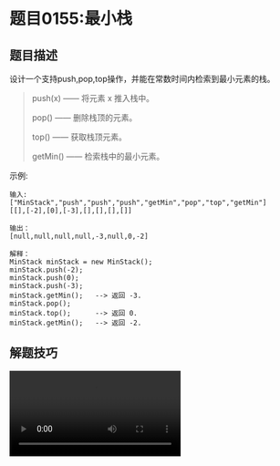 # 题目0155:最小栈

## 题目描述

设计一个支持push,pop,top操作，并能在常数时间内检索到最小元素的栈。

> push(x) —— 将元素 x 推入栈中。
> 
> pop() —— 删除栈顶的元素。
> 
> top() —— 获取栈顶元素。
> 
> getMin() —— 检索栈中的最小元素。
 

示例:

```
输入:
["MinStack","push","push","push","getMin","pop","top","getMin"]
[[],[-2],[0],[-3],[],[],[],[]]

输出：
[null,null,null,null,-3,null,0,-2]

解释：
MinStack minStack = new MinStack();
minStack.push(-2);
minStack.push(0);
minStack.push(-3);
minStack.getMin();   --> 返回 -3.
minStack.pop();
minStack.top();      --> 返回 0.
minStack.getMin();   --> 返回 -2.
```

## 解题技巧

<video src="../leetcode/images/a68ab94124164ad4a975778ab5aeff03b942cd69de124b799b762072007241f6.mp4" controls />

* **方法一:辅助栈**

思路:要做出这道题目,首先要理解栈结构先进后出的性质。

对于栈来说,如果一个元素a在入栈时,栈里有其它的元素b,c,d,那么无论这个栈在之后经历了什么操作,只要a在栈中,b,c,d就一定在栈中,因为在a被弹出之前,b,c,d不会被弹出。

因此,在操作过程中的任意一个时刻,只要栈顶的元素是a,那么我们就可以确定栈里面现在的元素一定是a,b,c,d。

那么,我们可以在每个元素a入栈时把当前栈的最小值m存储起来。在这之后无论何时,如果栈顶元素是a,我们就可以直接返回存储的最小值m。

![](http://assets.leetcode-cn.com/solution-static/155/155_fig1.gif)

算法:按照上面的思路,我们只需要设计一个数据结构,使得每个元素a与其相应的最小值m时刻保持一一对应。因此我们可以使用一个辅助栈,与元素栈同步插入与删除,用于存储与每个元素对应的最小值。

当一个元素要入栈时,我们取当前辅助栈的栈顶存储的最小值,与当前元素比较得出最小值,将这个最小值插入辅助栈中;

当一个元素要出栈时,我们把辅助栈的栈顶元素也一并弹出;

在任意一个时刻,栈内元素的最小值就存储在辅助栈的栈顶元素中。

```python
class MinStack:
    def __init__(self):
        self.stack = []
        self.min_stack = [math.inf]

    def push(self, x: int) -> None:
        self.stack.append(x)
        self.min_stack.append(min(x, self.min_stack[-1]))

    def pop(self) -> None:
        self.stack.pop()
        self.min_stack.pop()

    def top(self) -> int:
        return self.stack[-1]

    def getMin(self) -> int:
        return self.min_stack[-1]
```

复杂度分析

> 时间复杂度:对于题目中的所有操作,时间复杂度均为O(1)。因为栈的插入、删除与读取操作都是O(1),我们定义的每个操作最多调用栈操作两次。
> 
> 空间复杂度:O(n),其中n为总操作数。最坏情况下,我们会连续插入n个元素,此时两个栈占用的空间为O(n)。

